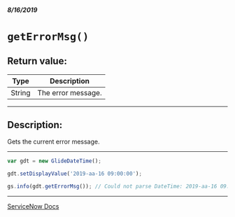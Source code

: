 ##### 8/16/2019
# `getErrorMsg()`

## Return value:
| Type | Description |
|---|---|
| String | The error message. |

---

## Description:
Gets the current error message.

---

```js
var gdt = new GlideDateTime();

gdt.setDisplayValue('2019-aa-16 09:00:00');

gs.info(gdt.getErrorMsg()); // Could not parse DateTime: 2019-aa-16 09:00:00
```

---

[ServiceNow Docs](https://developer.servicenow.com/app.do#!/api_doc?v=madrid&id=r_ScopedGlideDateTimeGetErrorMsg)